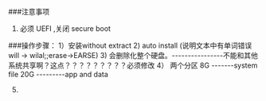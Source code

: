 ###注意事项
1. 必须 UEFI ,关闭 secure boot


###操作步骤：
1）安装without extract
2) auto install (说明文本中有单词错误 will -> wilal;;erase->EARSE)
3) 会删除化整个硬盘。----------------不能和其他系统共享啊？这点？？？？？？？？？必须修改
4） 两个分区
    8G -------system file
    20G ---------app and data
    
5)
